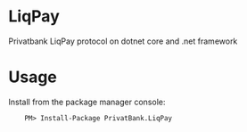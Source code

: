 # LiqPay
Privatbank LiqPay protocol  on dotnet core and .net framework

# Usage
Install from the package manager console:
```
    PM> Install-Package PrivatBank.LiqPay 
```
